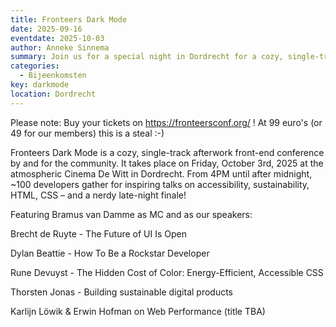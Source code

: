 ```yaml
---
title: Fronteers Dark Mode
date: 2025-09-16
eventdate: 2025-10-03
author: Anneke Sinnema
summary: Join us for a special night in Dordrecht for a cozy, single-track afterwork front-end conference by and for the community
categories:
  - Bijeenkomsten
key: darkmode
location: Dordrecht
---
```

Please note: Buy your tickets on https://fronteersconf.org/ ! At 99 euro's (or 49 for our members) this is a steal :-)

Fronteers Dark Mode is a cozy, single-track afterwork front-end conference by and for the community. It takes place on Friday, October 3rd, 2025 at the atmospheric Cinema De Witt in Dordrecht. From 4PM until after midnight, ~100 developers gather for inspiring talks on accessibility, sustainability, HTML, CSS – and a nerdy late-night finale!

Featuring Bramus van Damme as MC and as our speakers:

Brecht de Ruyte - The Future of UI Is Open

Dylan Beattie - How To Be a Rockstar Developer

Rune Devuyst - The Hidden Cost of Color: Energy-Efficient, Accessible CSS

Thorsten Jonas - Building sustainable digital products

Karlijn Löwik & Erwin Hofman on Web Performance (title TBA)
